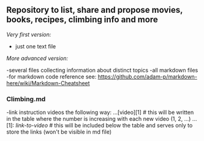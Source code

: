 ## Repository to list, share and propose movies, books, recipes, climbing info and more 

*Very first version:*

- just one text file


*More advanced version:*

-several files collecting information about distinct topics
-all markdown files
-for markdown code reference see: https://github.com/adam-p/markdown-here/wiki/Markdown-Cheatsheet

### Climbing.md
-link instruction videos the following way:
...[video][1] # this will be written in the table where the number is increasing with each new video (1, 2, ...)
...[1]: _link-to-video_ # this will be included below the table and serves only to store the links (won't be visible in md file)



